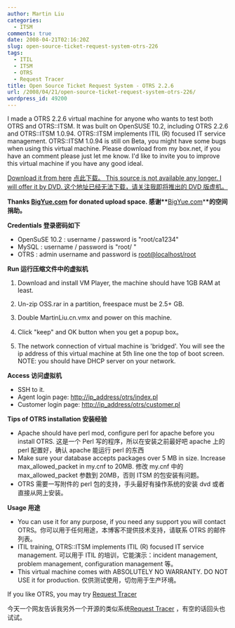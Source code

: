 ```yaml
---
author: Martin Liu
categories:
  - ITSM
comments: true
date: 2008-04-21T02:16:20Z
slug: open-source-ticket-request-system-otrs-226
tags:
  - ITIL
  - ITSM
  - OTRS
  - Request Tracer
title: Open Source Ticket Request System - OTRS 2.2.6
url: /2008/04/21/open-source-ticket-request-system-otrs-226/
wordpress_id: 49200
---
```


I made a OTRS 2.2.6 virtual machine for anyone who wants to test both OTRS and OTRS::ITSM. It was built on OpenSUSE 10.2, including OTRS 2.2.6 and OTRS::ITSM 1.0.94. OTRS::ITSM implements ITIL (R) focused IT service management. OTRS::ITSM 1.0.94 is still on Beta, you might have some bugs when using this virtual machine. Please download from my box.net, if you have an comment please just let me know. I'd like to invite you to improve this virtual machine if you have any good ideal.

[Download it from here](http://demo.wholog.net/OSS.rar) [点此下载。 ](http://demo.wholog.net/OSS.rar)[This source is not available any longer. I will offer it by DVD. 这个地址已经无法下载，请关注我即将推出的 DVD 版虚机。](http://demo.wholog.net/OSS.rar)

**Thanks [BigYue.com](http://www.bigyue.com) for donated upload space. 感谢\*\***[BigYue.com](http://www.bigyue.com)\***\*的空间捐助。**

**Credentials 登录密码如下**

- OpenSuSE 10.2 : username / password is "root/ca1234"
- MySQL : username / password is "root/ "
- OTRS : admin username and password is [root@localhost/root](mailto:root@localhost/root)

**Run 运行压缩文件中的虚拟机**

1. Download and install VM Player, the machine should have 1GB RAM at least.

2. Un-zip OSS.rar in a partition, freespace must be 2.5+ GB.

3. Double MartinLiu.cn.vmx and power on this machine.

4. Click "keep" and OK button when you get a popup box。

5. The network connection of virtual machine is 'bridged'. You will see the ip address of this virtual machine at 5th line one the top of boot screen. NOTE: you should have DHCP server on your network.

**Access 访问虚拟机**

- SSH to it.
- Agent login page: [http://ip_address/otrs/index.pl](http://ip_address/otrs/index.pl)
- Customer login page: [http://ip_address/otrs/customer.pl](http://ip_address/otrs/customer.pl)

**Tips of OTRS installation 安装经验**

- Apache should have perl mod, configure perl for apache before you install OTRS. 这是一个 Perl 写的程序，所以在安装之前最好吧 apache 上的 perl 配置好，确认 apache 能运行 perl 的东西
- Make sure your database accepts packages over 5 MB in size. Increase max_allowed_packet in my.cnf to 20MB. 修改 my.cnf 中的 max_allowed_packet 参数到 20MB，否则 ITSM 的包安装有问题。
- OTRS 需要一写附件的 perl 包的支持，手头最好有操作系统的安装 dvd 或者直接从网上安装。

**Usage 用途**

- You can use it for any purpose, if you need any support you will contact OTRS。你可以用于任何用途，本博客不提供技术支持，请联系 OTRS 的邮件列表。
- ITIL training, OTRS::ITSM implements ITIL (R) focused IT service management. 可以用于 ITIL 的培训，它能演示：incident management, problem management, configuration management 等。
- This virtual machine comes with ABSOLUTELY NO WARRANTY. DO NOT USE it for production. 仅供测试使用，切勿用于生产环境。

If you like OTRS, you may try [Request Tracer](http://www.bestpractical.com/rt/)

今天一个网友告诉我另外一个开源的类似系统[Request Tracer](http://www.bestpractical.com/rt/) ，有空的话回头也试试。
